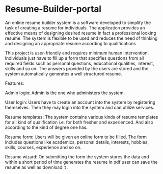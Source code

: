# Resume-Builder-portal
An online resume builder system is a software developed to simplify the task of creating a resume for individuals. The application provides an effective means of designing desired resume in fact a professional looking resume. The system is flexible to be used and reduces the need of thinking and designing an appropriate resume according to qualifications

This project is user-friendly and requires minimum human intervention. Individuals just have to fill up a form that specifies questions from all required fields such as personal questions, educational qualities, interest, skills and so on. The answers provided by the users are stored and the system automatically generates a well structured resume. 

Features:

Admin login: Admin is the one who administers the system.

User login: Users have to create an account into the system by registering themselves. Then they may login into the system and can utilize services.

Resume templates: The system contains various kinds of resume templates for all kind of qualification i.e. for both fresher and experienced. And also according to the kind of degree one has.

Resume form: Users will be given an online form to be filled. The form includes questions like academics, personal details, interests, hobbies, skills, courses, experience and so on.

Resume wizard: On submitting the form the system stores the data and within a short period of time generates the resume in pdf user can save the resume as well as download it .
